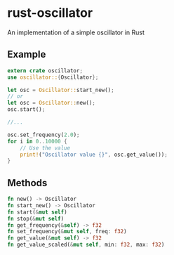 # rust-oscillator
An implementation of a simple oscillator in Rust

## Example
```rust
extern crate oscillator;
use oscillator::{Oscillator};

let osc = Oscillator::start_new();
// or
let osc = Oscillator::new();
osc.start();

//...

osc.set_frequency(2.0);
for i in 0..10000 {
    // Use the value
    print!("Oscillator value {}", osc.get_value());
}
```

## Methods
```rust
fn new() -> Oscillator
fn start_new() -> Oscillator
fn start(&mut self)
fn stop(&mut self)
fn get_frequency(&self) -> f32
fn set_frequency(&mut self, freq: f32)
fn get_value(&mut self) -> f32
fn get_value_scaled(&mut self, min: f32, max: f32)
```
